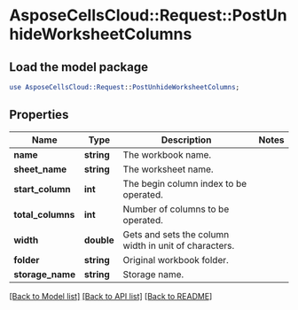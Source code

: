 # AsposeCellsCloud::Request::PostUnhideWorksheetColumns 

## Load the model package
```perl
use AsposeCellsCloud::Request::PostUnhideWorksheetColumns;
```

## Properties
Name | Type | Description | Notes
------------ | ------------- | ------------- | -------------
**name** | **string** | The workbook name. |
**sheet_name** | **string** | The worksheet name. |
**start_column** | **int** | The begin column index to be operated. |
**total_columns** | **int** | Number of columns to be operated. |
**width** | **double** | Gets and sets the column width in unit of characters. |
**folder** | **string** | Original workbook folder. |
**storage_name** | **string** | Storage name. |  

[[Back to Model list]](../README.md#documentation-for-requests) [[Back to API list]](../README.md#documentation-for-api-endpoints) [[Back to README]](../README.md)

